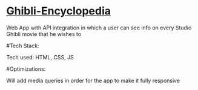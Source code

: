 # [Ghibli-Encyclopedia](https://ghibli-encyclopedia.netlify.app/)
Web App with API integration in which a user can see info on every Studio Ghibli movie that he wishes to

#Tech Stack:

Tech used: HTML, CSS, JS

#Optimizations:

Will add media queries in order for the app to make it fully responsive
